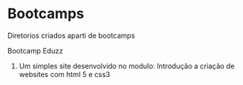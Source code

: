 # Bootcamps
Diretorios criados aparti de bootcamps

Bootcamp Eduzz  
  1. Um simples site desenvolvido no modulo: Introdução a criação de websites com html 5 e css3
